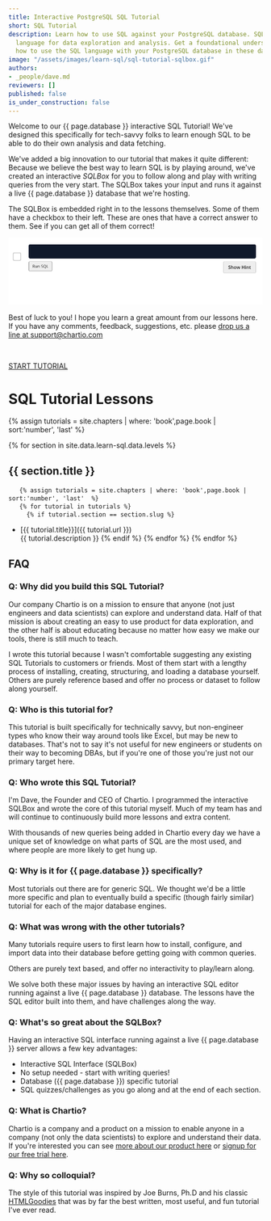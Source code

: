 ```yaml
---
title: Interactive PostgreSQL SQL Tutorial
short: SQL Tutorial
description: Learn how to use SQL against your PostgreSQL database. SQL is the primary
  language for data exploration and analysis. Get a foundational understanding in
  how to use the SQL language with your PostgreSQL database in these data tutorials.
image: "/assets/images/learn-sql/sql-tutorial-sqlbox.gif"
authors:
- _people/dave.md
reviewers: []
published: false
is_under_construction: false
---
```

Welcome to our {{ page.database }} interactive SQL Tutorial!  We've designed this specifically for tech-savvy folks to learn enough SQL to be able to do their own analysis and data fetching.  

We've added a big innovation to our tutorial that makes it quite different: Because we believe the best way to learn SQL is by playing around, we've created an interactive _SQLBox_ for you to follow along and play with writing queries from the very start.  The SQLBox takes your input and runs it against a live {{ page.database }} database that we're hosting.

The SQLBox is embedded right in to the lessons themselves.  Some of them have a checkbox to their left.  These are ones that have a correct answer to them.  See if you can get all of them correct!

![figure 1](/assets/images/learn-sql/sql-tutorial-sqlbox.gif)

Best of luck to you!  I hope you learn a great amount from our lessons here.  If you have any comments, feedback, suggestions, etc. please [drop us a line at support@chartio.com](mailto:support+sqltutorial@chartio.com)

<br>
<p class="text-center">
  <a class="btn btn-success btn-large " href="/learn-sql/introduction/">START TUTORIAL</a>
</p>


# SQL Tutorial Lessons
{% assign tutorials = site.chapters | where: 'book',page.book | sort:'number', 'last'  %}

{% for section in site.data.learn-sql.data.levels %}
## {{ section.title }}
       {% assign tutorials = site.chapters | where: 'book',page.book | sort:'number', 'last'  %}
       {% for tutorial in tutorials %}
         {% if tutorial.section == section.slug %}
  - [{{ tutorial.title}}]({{ tutorial.url }})<br>{{ tutorial.description }}
         {% endif %}
       {% endfor %}
{% endfor %}



## FAQ

### Q: Why did you build this SQL Tutorial?

Our company Chartio is on a mission to ensure that anyone (not just engineers and data scientists) can explore and understand data.  Half of that mission is about creating an easy to use product for data exploration, and the other half is about educating because no matter how easy we make our tools, there is still much to teach.  

I wrote this tutorial because I wasn't comfortable suggesting any existing SQL Tutorials to customers or friends.  Most of them start with a lengthy process of installing, creating, structuring, and loading a database yourself.  Others are purely reference based and offer no process or dataset to follow along yourself.

### Q: Who is this tutorial for?

This tutorial is built specifically for technically savvy, but non-engineer types who know their way around tools like Excel, but may be new to databases.  That's not to say it's not useful for new engineers or students on their way to becoming DBAs, but if you're one of those you're just not our primary target here.  

### Q: Who wrote this SQL Tutorial?

I'm Dave, the Founder and CEO of Chartio.  I programmed the interactive SQLBox and wrote the core of this tutorial myself.  Much of my team has and will continue to continuously build more lessons and extra content.  

With thousands of new queries being added in Chartio every day we have a unique set of knowledge on what parts of SQL are the most used, and where people are more likely to get hung up.

### Q: Why is it for {{ page.database }} specifically?  

Most tutorials out there are for generic SQL.  We thought we'd be a little more specific and plan to eventually build a specific (though fairly similar) tutorial for each of the major database engines.

### Q: What was wrong with the other tutorials?

Many tutorials require users to first learn how to install, configure, and import data into their database before getting going with common queries.  

Others are purely text based, and offer no interactivity to play/learn along.  

We solve both these major issues by having an interactive SQL editor running against a live {{ page.database }} database.  The lessons have the SQL editor built into them, and have challenges along the way.


### Q: What's so great about the SQLBox?

Having an interactive SQL interface running against a live {{ page.database }} server allows a few key advantages:

  - Interactive SQL Interface (SQLBox)
  - No setup needed - start with writing queries!
  - Database ({{ page.database }}) specific tutorial
  - SQL quizzes/challenges as you go along and at the end of each section.

### Q: What is Chartio?

Chartio is a company and a product on a mission to enable anyone in a company (not only the data scientists) to explore and understand their data.  If you're interested you can see [more about our product here](https://chartio.com/product/) or [signup for our free trial here](https://chartio.com/signup/).


### Q: Why so colloquial?

The style of this tutorial was inspired by Joe Burns, Ph.D and his classic [HTMLGoodies][htmlgoodies] that was by far the best written, most useful, and fun tutorial I've ever read.  

[htmlgoodies]: https://web.archive.org/web/19990302022344/http://www.htmlgoodies.com:80/
